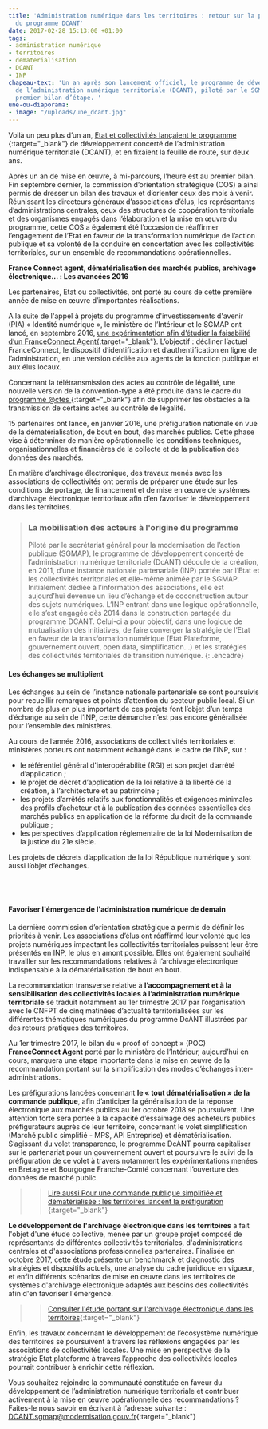 ```yaml
---
title: 'Administration numérique dans les territoires : retour sur la première année
  du programme DCANT'
date: 2017-02-28 15:13:00 +01:00
tags:
- administration numérique
- territoires
- dematerialisation
- DCANT
- INP
chapeau-text: 'Un an après son lancement officiel, le programme de développement concerté
  de l’administration numérique territoriale (DCANT), piloté par le SGMAP, fait un
  premier bilan d’étape. '
une-ou-diaporama:
- image: "/uploads/une_dcant.jpg"
---
```


Voilà un peu plus d’un an, [Etat et collectivités lançaient le programme ](https://www.modernisation.gouv.fr/home/etat-et-collectivites-developpement-administration-numerique-dcant){:target="_blank"}
de développement concerté de l’administration numérique territoriale (DCANT), et en fixaient la feuille de route, sur deux ans.

Après un an de mise en œuvre, à mi-parcours, l’heure est au premier bilan. Fin septembre dernier, la commission d’orientation stratégique (COS) a ainsi permis de dresser un bilan des travaux et d’orienter ceux des mois à venir. Réunissant les directeurs généraux d’associations d’élus, les représentants d’administrations centrales, ceux des structures de coopération territoriale et des organismes engagés dans l’élaboration et la mise en œuvre du programme, cette COS a également été l’occasion de réaffirmer l’engagement de l’Etat en faveur de la transformation numérique de l’action publique et sa volonté de la conduire en concertation avec les collectivités territoriales, sur un ensemble de recommandations opérationnelles.

 

**France Connect agent, dématérialisation des marchés publics, archivage électronique... : Les avancées 2016**

Les partenaires, Etat ou collectivités, ont porté au cours de cette première année de mise en œuvre d’importantes réalisations.

A la suite de l'appel à projets du programme d'investissements d'avenir (PIA) « Identité numérique », le ministère de l’Intérieur et le SGMAP ont lancé, en septembre 2016, [une expérimentation afin d’étudier la faisabilité d’un FranceConnect Agent](http://etatplateforme.modernisation.gouv.fr/actualite/franceconnect-se-decline-egalement-pour-les-agents-de-la-fonction-publique){:target="_blank"}. L’objectif : décliner l’actuel FranceConnect, le dispositif d’identification et d’authentification en ligne de l’administration, en une version dédiée aux agents de la fonction publique et aux élus locaux.

Concernant la télétransmission des actes au contrôle de légalité, une nouvelle version de la convention-type a été produite dans le cadre du [programme @ctes ](https://www.collectivites-locales.gouv.fr/actes-0){:target="_blank"} afin de supprimer les obstacles à la transmission de certains actes au contrôle de légalité.

15 partenaires ont lancé, en janvier 2016, une préfiguration nationale en vue de la dématérialisation, de bout en bout, des marchés publics. Cette phase vise à déterminer de manière opérationnelle les conditions techniques, organisationnelles et financières de la collecte et de la publication des données des marchés. 

En matière d’archivage électronique, des travaux menés avec les associations de collectivités ont permis de préparer une étude sur les conditions de portage, de financement et de mise en œuvre de systèmes d’archivage électronique territoriaux afin d’en favoriser le développement dans les territoires.

 


>### La mobilisation des acteurs à l'origine du programme
>
>Piloté par le secrétariat général pour la modernisation de l’action publique (SGMAP), le programme de développement concerté de l’administration numérique territoriale (DcANT) découle de la création, en 2011, d’une instance nationale partenariale (INP) portée par l’Etat et les collectivités territoriales et elle-même animée par le SGMAP. Initialement dédiée à l’information des associations, elle est aujourd’hui devenue un lieu d’échange et de coconstruction autour des sujets numériques. L’INP entrant dans une logique opérationnelle, elle s’est engagée dès 2014 dans la construction partagée du programme DCANT. Celui-ci a pour objectif, dans une logique de mutualisation des initiatives, de faire converger la stratégie de l’Etat en faveur de la transformation numérique (Etat Plateforme, gouvernement ouvert, open data, simplification…) et les stratégies des collectivités territoriales de transition numérique.
{: .encadre}
 

#### Les échanges se multiplient

Les échanges au sein de l’instance nationale partenariale se sont poursuivis pour recueillir remarques et points d’attention du secteur public local. Si un nombre de plus en plus important de ces projets font l’objet d’un temps d’échange au sein de l’INP, cette démarche n’est pas encore généralisée pour l’ensemble des ministères.

Au cours de l’année 2016, associations de collectivités territoriales et ministères porteurs ont notamment échangé dans le cadre de l’INP, sur :
*  le référentiel général d'interopérabilité (RGI) et son projet d’arrêté d’application ;
* le projet de décret d’application de la loi relative à la liberté de la création, à l’architecture et au patrimoine ;
* les projets d’arrêtés relatifs aux fonctionnalités et exigences minimales des profils d’acheteur et à la publication des données essentielles des marchés publics en application de la réforme du droit de la commande publique ;
* les perspectives d’application réglementaire de la loi Modernisation de la justice du 21e siècle. 

 

Les projets de décrets d’application de la loi République numérique y sont aussi l’objet d’échanges.
<br>
<br>
<br>
<br>
#### Favoriser l'émergence de l'administration numérique de demain

La dernière commission d’orientation stratégique a permis de définir les priorités à venir. Les associations d’élus ont réaffirmé leur volonté que les projets numériques impactant les collectivités territoriales puissent leur être présentés en INP, le plus en amont possible. Elles ont également souhaité travailler sur les recommandations relatives à l’archivage électronique indispensable à la dématérialisation de bout en bout.

La recommandation transverse relative à **l’accompagnement et à la sensibilisation des collectivités locales à l’administration numérique territoriale** se traduit notamment au 1er trimestre 2017 par l’organisation avec le CNFPT de cinq matinées d’actualité territorialisées sur les différentes thématiques numériques du programme DcANT illustrées par des retours pratiques des territoires.

Au 1er trimestre 2017, le bilan du « proof of concept » (POC) **FranceConnect Agent** porté par le ministère de l’Intérieur, aujourd’hui en cours, marquera une étape importante dans la mise en œuvre de la recommandation portant sur la simplification des modes d’échanges inter-administrations.

Les préfigurations lancées concernant **le « tout dématérialisation » de la commande publique**, afin d’anticiper la généralisation de la réponse électronique aux marchés publics au 1er octobre 2018 se poursuivent. Une attention forte sera portée à la capacité d’essaimage des acheteurs publics préfigurateurs auprès de leur territoire, concernant le volet simplification (Marché public simplifié - MPS, API Entreprise) et dématérialisation. S’agissant du volet transparence, le programme DcANT pourra capitaliser sur le partenariat pour un gouvernement ouvert et poursuivre le suivi de la préfiguration de ce volet à travers notamment les expérimentations menées en Bretagne et Bourgogne Franche-Comté concernant l’ouverture des données de marché public. 

>> [Lire aussi Pour une commande publique simplifiée et dématérialisée : les territoires lancent la préfiguration
](https://www.modernisation.gouv.fr/home/commande-publique-simplifiee-dematerialisee-territoires-lancent-prefiguration){:target="_blank"}

**Le développement de l'archivage électronique dans les territoires** a fait l'objet d'une étude collective, menée par un groupe projet composé de représentants de différentes collectivités territoriales, d'administrations centrales et d'associations professionnelles partenaires. Finalisée en octobre 2017, cette étude présente un benchmarck et diagnostic des stratégies et dispositifs actuels, une analyse du cadre juridique en vigueur, et enfin différents scénarios de mise en œuvre dans les territoires de systèmes d'archivage électronique adaptés aux besoins des collectivités afin d'en favoriser l'émergence.

>> [Consulter l'étude portant sur l'archivage électronique dans les territoires](https://www.modernisation.gouv.fr/etudes-et-referentiels/etudes/etude-sur-le-developpement-de-larchivage-electronique-dans-les-territoires){:target="_blank"}

 

Enfin, les travaux concernant le développement de l’écosystème numérique des territoires se poursuivent à travers les réflexions engagées par les associations de collectivités locales. Une mise en perspective de la stratégie Etat plateforme à travers l’approche des collectivités locales pourrait contribuer à enrichir cette réflexion.

 

 


Vous souhaitez rejoindre la communauté constituée en faveur du développement de l’administration numérique territoriale et contribuer activement à la mise en œuvre opérationnelle des recommandations ?
Faites-le nous savoir en écrivant à l’adresse suivante : [DCANT.sgmap@modernisation.gouv.fr](mailto:DcANT.sgmap@modernisation.gouv.fr?subject=Rejoindre%20la%20communaut%C3%A9%20DcANT){:target="_blank"}
